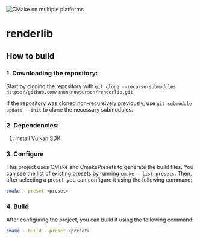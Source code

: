 ![CMake on multiple platforms](https://github.com/anunknowperson/renderlib/actions/workflows/cmake-multi-platform.yml/badge.svg)

# renderlib

## How to build

### 1. Downloading the repository:

Start by cloning the repository with `git clone --recurse-submodules https://github.com/anunknowperson/renderlib.git`

If the repository was cloned non-recursively previously, use `git submodule update --init` to clone the necessary submodules.

### 2. Dependencies:

1. Install [Vulkan SDK](https://vulkan.lunarg.com/sdk/home).

### 3. Configure

This project uses CMake and CmakePresets to generate the build files. You can see the list of existing presets by running ```cmake --list-presets```. Then, after selecting a preset, you can configure it using the following command:

```bash
cmake --preset <preset>
```

### 4. Build

After configuring the project, you can build it using the following command:

```bash
cmake --build --preset <preset>
```
